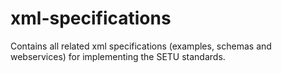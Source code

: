 # xml-specifications
Contains all related xml specifications (examples, schemas and webservices) for implementing the SETU standards.
